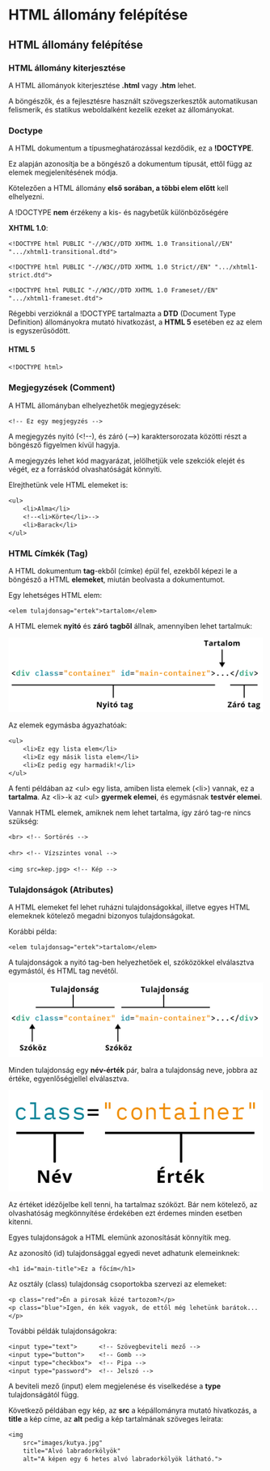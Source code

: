 # HTML állomány felépítése

## HTML állomány felépítése

### HTML állomány kiterjesztése

A HTML állományok kiterjesztése **.html** vagy **.htm** lehet.

A böngészők, és a fejlesztésre használt szövegszerkesztők automatikusan felismerik, és statikus weboldalként kezelik ezeket az állományokat.

### Doctype

A HTML dokumentum a típusmeghatározással kezdődik, ez a **!DOCTYPE**.

Ez alapján azonosítja be a böngésző a dokumentum típusát, ettől függ az elemek megjelenítésének módja.

Kötelezően a HTML állomány **első sorában, a többi elem előtt** kell elhelyezni.

A !DOCTYPE **nem** érzékeny a kis- és nagybetűk különbözőségére

**XHTML 1.0**:

```markup
<!DOCTYPE html PUBLIC "-//W3C//DTD XHTML 1.0 Transitional//EN" ".../xhtml1-transitional.dtd">
```

```markup
<!DOCTYPE html PUBLIC "-//W3C//DTD XHTML 1.0 Strict//EN" ".../xhtml1-strict.dtd">
```

```markup
<!DOCTYPE html PUBLIC "-//W3C//DTD XHTML 1.0 Frameset//EN" ".../xhtml1-frameset.dtd">
```

Régebbi verzióknál a !DOCTYPE tartalmazta a **DTD** \(Document Type Definition\) állományokra mutató hivatkozást, a **HTML 5** esetében ez az elem is egyszerűsödött.

#### HTML 5

```markup
<!DOCTYPE html>
```



### Megjegyzések \(Comment\)

A HTML állományban elhelyezhetők megjegyzések:

```markup
<!-- Ez egy megjegyzés -->
```

A megjegyzés nyitó \(&lt;!--\), és záró \(--&gt;\) karaktersorozata közötti részt a böngésző figyelmen kívül hagyja.

A megjegyzés lehet kód magyarázat, jelölhetjük vele szekciók elejét és végét, ez a forráskód olvashatóságát könnyíti.

Elrejthetünk vele HTML elemeket is:

```markup
<ul>
    <li>Alma</li>
    <!--<li>Körte</li>-->
    <li>Barack</li>
</ul>
```



### HTML Címkék \(Tag\)

A HTML dokumentum **tag**-ekből \(címke\) épül fel, ezekből képezi le a böngésző a HTML **elemeket**, miután beolvasta a dokumentumot. 

Egy lehetséges HTML elem:

```markup
<elem tulajdonsag="ertek">tartalom</elem>
```

A HTML elemek **nyitó** és **záró** **tagből** állnak, amennyiben lehet tartalmuk:

![](.gitbook/assets/html-code-1.png)



Az elemek egymásba ágyazhatóak:

```markup
<ul>
    <li>Ez egy lista elem</li>
    <li>Ez egy másik lista elem</li>
    <li>Ez pedig egy harmadik!</li>
</ul>
```

A fenti példában az &lt;ul&gt; egy lista, amiben lista elemek  \(&lt;li&gt;\) vannak, ez a **tartalma**. Az &lt;li&gt;-k az &lt;ul&gt; **gyermek elemei**, és egymásnak **testvér elemei**.

Vannak HTML elemek, amiknek nem lehet tartalma, így záró tag-re nincs szükség:

```markup
<br> <!-- Sortörés -->

<hr> <!-- Vízszintes vonal -->

<img src=kep.jpg> <!-- Kép -->
```



### Tulajdonságok \(Atributes\)

A HTML elemeket fel lehet ruházni tulajdonságokkal, illetve egyes HTML elemeknek kötelező megadni bizonyos tulajdonságokat.

Korábbi példa:

```markup
<elem tulajdonsag="ertek">tartalom</elem>
```

A tulajdonságok a nyitó tag-ben helyezhetőek el, szóközökkel elválasztva egymástól, és HTML tag nevétől.

![](.gitbook/assets/html-code-2.png)

Minden tulajdonság egy **név-érték** pár, balra a tulajdonság neve, jobbra az értéke, egyenlőségjellel elválasztva.

![](.gitbook/assets/html-code-3.png)

Az értéket idézőjelbe kell tenni, ha tartalmaz szóközt. Bár nem kötelező, az olvashatóság megkönnyítése érdekében ezt érdemes minden esetben kitenni.

Egyes tulajdonságok a HTML elemünk azonosítását könnyítik meg.

Az azonosító \(id\) tulajdonsággal egyedi nevet adhatunk elemeinknek:

```markup
<h1 id="main-title">Ez a főcím</h1>
```

Az osztály \(class\) tulajdonság csoportokba szervezi az elemeket:

```markup
<p class="red">Én a pirosak közé tartozom?</p>
<p class="blue">Igen, én kék vagyok, de ettől még lehetünk barátok...</p>
```

További példák tulajdonságokra:

```markup
<input type="text">      <!-- Szövegbeviteli mező -->
<input type="button">    <!-- Gomb --> 
<input type="checkbox">  <!-- Pipa --> 
<input type="password">  <!-- Jelszó --> 
```

A beviteli mező \(input\) elem megjelenése és viselkedése a **type** tulajdonságától függ.

Következő példában egy kép, az **src** a képállományra mutató hivatkozás, a **title** a kép címe, az **alt** pedig a kép tartalmának szöveges leírata:

```markup
<img 
    src="images/kutya.jpg"
    title="Alvó labradorkölyök"
    alt="A képen egy 6 hetes alvó labradorkölyök látható.">
```



